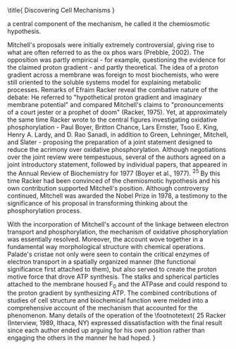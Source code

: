 \title{
Discovering Cell Mechanisms
}

a central component of the mechanism, he called it the chemiosmotic hypothesis.

Mitchell's proposals were initially extremely controversial, giving rise to what are often referred to as the ox phos wars (Prebble, 2002). The opposition was partly empirical - for example, questioning the evidence for the claimed proton gradient - and partly theoretical. The idea of a proton gradient across a membrane was foreign to most biochemists, who were still oriented to the soluble systems model for explaining metabolic processes. Remarks of Efraim Racker reveal the combative nature of the debate: He referred to "hypothetical proton gradient and imaginary membrane potential" and compared Mitchell's claims to "pronouncements of a court jester or a prophet of doom" (Racker, 1975). Yet, at approximately the same time Racker wrote to the central figures investigating oxidative phosphorylation - Paul Boyer, Britton Chance, Lars Ernster, Tsoo E. King, Henry A. Lardy, and D. Rao Sanadi, in addition to Green, Lehninger, Mitchell, and Slater - proposing the preparation of a joint statement designed to reduce the acrimony over oxidative phosphorylation. Although negotiations over the joint review were tempestuous, several of the authors agreed on a joint introductory statement, followed by individual papers, that appeared in the Annual Review of Biochemistry for 1977 (Boyer et al., 1977). ${ }^{25}$ By this time Racker had been convinced of the chemiosmotic hypothesis and his own contribution supported Mitchell's position. Although controversy continued, Mitchell was awarded the Nobel Prize in 1978, a testimony to the significance of his proposal in transforming thinking about the phosphorylation process.

With the incorporation of Mitchell's account of the linkage between electron transport and phosphorylation, the mechanism of oxidative phosphorylation was essentially resolved. Moreover, the account wove together in a fundamental way morphological structure with chemical operations. Palade's cristae not only were seen to contain the critical enzymes of electron transport in a spatially organized manner (the functional significance first attached to them), but also served to create the proton motive force that drove ATP synthesis. The stalks and spherical particles attached to the membrane housed $\mathrm{F}_{0}$ and the ATPase and could respond to the proton gradient by synthesizing ATP. The combined contributions of studies of cell structure and biochemical function were melded into a comprehensive account of the mechanism that accounted for the phenomenon. Many details of the operation of the
\footnotetext{
25 Racker (Interview, 1989, Ithaca, NY) expressed dissatisfaction with the final result since each author ended up arguing for his own position rather than engaging the others in the manner he had hoped.
}